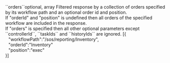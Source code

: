<tr><td>``orders``</td><td>optional, array</td>
<td>Filtered response by a collection of orders specified by its workflow path and an optional order id and position.<br/>
If "orderId" and "position" is undefined then all orders of the specified workflow are included in the response.<br/>
If "orders" is specified then all other optional parameters except ``controllerId``, ``taskIds`` and ``historyIds`` are ignored.</td>
<td> [{
  <div style="padding-left:10px;">"workflowPath":"/sos/reporting/Inventory",</div>
  <div style="padding-left:10px;">"orderId":"Inventory"</div>
  <div style="padding-left:10px;">"position":"exec"</div>
  }]</td>
<td></td>
</tr>
